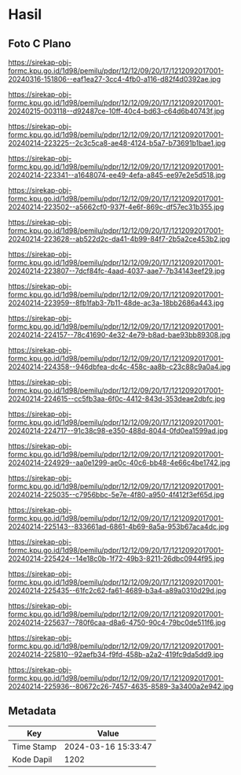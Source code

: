 # Hasil

## Foto C Plano

https://sirekap-obj-formc.kpu.go.id/1d98/pemilu/pdpr/12/12/09/20/17/1212092017001-20240316-151806--eaf1ea27-3cc4-4fb0-a116-d82f4d0392ae.jpg

https://sirekap-obj-formc.kpu.go.id/1d98/pemilu/pdpr/12/12/09/20/17/1212092017001-20240215-003118--d92487ce-10ff-40c4-bd63-c64d6b40743f.jpg

https://sirekap-obj-formc.kpu.go.id/1d98/pemilu/pdpr/12/12/09/20/17/1212092017001-20240214-223225--2c3c5ca8-ae48-4124-b5a7-b73691b1bae1.jpg

https://sirekap-obj-formc.kpu.go.id/1d98/pemilu/pdpr/12/12/09/20/17/1212092017001-20240214-223341--a1648074-ee49-4efa-a845-ee97e2e5d518.jpg

https://sirekap-obj-formc.kpu.go.id/1d98/pemilu/pdpr/12/12/09/20/17/1212092017001-20240214-223502--a5662cf0-937f-4e6f-869c-df57ec31b355.jpg

https://sirekap-obj-formc.kpu.go.id/1d98/pemilu/pdpr/12/12/09/20/17/1212092017001-20240214-223628--ab522d2c-da41-4b99-84f7-2b5a2ce453b2.jpg

https://sirekap-obj-formc.kpu.go.id/1d98/pemilu/pdpr/12/12/09/20/17/1212092017001-20240214-223807--7dcf84fc-4aad-4037-aae7-7b34143eef29.jpg

https://sirekap-obj-formc.kpu.go.id/1d98/pemilu/pdpr/12/12/09/20/17/1212092017001-20240214-223959--8fb1fab3-7b11-48de-ac3a-18bb2686a443.jpg

https://sirekap-obj-formc.kpu.go.id/1d98/pemilu/pdpr/12/12/09/20/17/1212092017001-20240214-224157--78c41690-4e32-4e79-b8ad-bae93bb89308.jpg

https://sirekap-obj-formc.kpu.go.id/1d98/pemilu/pdpr/12/12/09/20/17/1212092017001-20240214-224358--946dbfea-dc4c-458c-aa8b-c23c88c9a0a4.jpg

https://sirekap-obj-formc.kpu.go.id/1d98/pemilu/pdpr/12/12/09/20/17/1212092017001-20240214-224615--cc5fb3aa-6f0c-4412-843d-353deae2dbfc.jpg

https://sirekap-obj-formc.kpu.go.id/1d98/pemilu/pdpr/12/12/09/20/17/1212092017001-20240214-224717--91c38c98-e350-488d-8044-0fd0ea1599ad.jpg

https://sirekap-obj-formc.kpu.go.id/1d98/pemilu/pdpr/12/12/09/20/17/1212092017001-20240214-224929--aa0e1299-ae0c-40c6-bb48-4e66c4be1742.jpg

https://sirekap-obj-formc.kpu.go.id/1d98/pemilu/pdpr/12/12/09/20/17/1212092017001-20240214-225035--c7956bbc-5e7e-4f80-a950-4f412f3ef65d.jpg

https://sirekap-obj-formc.kpu.go.id/1d98/pemilu/pdpr/12/12/09/20/17/1212092017001-20240214-225143--833661ad-6861-4b69-8a5a-953b67aca4dc.jpg

https://sirekap-obj-formc.kpu.go.id/1d98/pemilu/pdpr/12/12/09/20/17/1212092017001-20240214-225424--14e18c0b-1f72-49b3-8211-26dbc0944f95.jpg

https://sirekap-obj-formc.kpu.go.id/1d98/pemilu/pdpr/12/12/09/20/17/1212092017001-20240214-225435--61fc2c62-fa61-4689-b3a4-a89a0310d29d.jpg

https://sirekap-obj-formc.kpu.go.id/1d98/pemilu/pdpr/12/12/09/20/17/1212092017001-20240214-225637--780f6caa-d8a6-4750-90c4-79bc0de511f6.jpg

https://sirekap-obj-formc.kpu.go.id/1d98/pemilu/pdpr/12/12/09/20/17/1212092017001-20240214-225810--92aefb34-f9fd-458b-a2a2-419fc9da5dd9.jpg

https://sirekap-obj-formc.kpu.go.id/1d98/pemilu/pdpr/12/12/09/20/17/1212092017001-20240214-225936--80672c26-7457-4635-8589-3a3400a2e942.jpg


## Metadata

| Key        | Value               |
| ---------- | ------------------- |
| Time Stamp | 2024-03-16 15:33:47 |
| Kode Dapil | 1202                |



